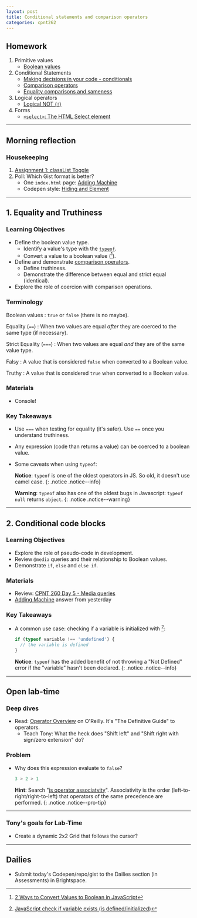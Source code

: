 ```yaml
---
layout: post
title: Conditional statements and comparison operators
categories: cpnt262
---
```


## Homework
1. Primitive values
    - [Boolean values](https://developer.mozilla.org/en-US/docs/Glossary/Boolean)
2. Conditional Statements
    - [Making decisions in your code - conditionals](https://developer.mozilla.org/en-US/docs/Learn/JavaScript/Building_blocks/conditionals)
    - [Comparison operators](https://developer.mozilla.org/en-US/docs/Web/JavaScript/Guide/Expressions_and_Operators#comparison_operators)
    - [Equality comparisons and sameness](https://developer.mozilla.org/en-US/docs/Web/JavaScript/Equality_comparisons_and_sameness)
3. Logical operators
    - [Logical NOT (`!`)](https://developer.mozilla.org/en-US/docs/Web/JavaScript/Reference/Operators/Logical_NOT)
4. Forms
    - [`<select>`: The HTML Select element](https://developer.mozilla.org/en-US/docs/Web/HTML/Element/select)

---
## Morning reflection
### Housekeeping
1. [Assignment 1: classList Toggle](https://github.com/sait-wbdv/assessments/tree/master/cpnt262/assignment-1)
2. Poll: Which Gist format is better?
    - One `index.html` page: [Adding Machine](https://gist.github.com/acidtone/41311f0c2ae259445de4e6ca3b400edc)
    - Codepen style: [Hiding and Element](https://gist.github.com/acidtone/61ae09c7efb6a504010d17199e41510e)

---

## 1. Equality and Truthiness
### Learning Objectives
- Define the boolean value type.
  - Identify a value's type with the [`typeof`](https://developer.mozilla.org/en-US/docs/Web/JavaScript/Reference/Operators/typeof).
  - Convert a value to a boolean value ([^1]).
- Define and demonstrate [comparison operators](https://developer.mozilla.org/en-US/docs/Web/JavaScript/Guide/Expressions_and_Operators#comparison_operators).
  - Define truthiness.
  - Demonstrate the difference between equal and strict equal (identical).
- Explore the role of coercion with comparison operations.

[^1]: [2 Ways to Convert Values to Boolean in JavaScript](https://www.samanthaming.com/tidbits/19-2-ways-to-convert-to-boolean/)

### Terminology
Boolean values
: `true` or `false` (there is no maybe).

Equality (`==`)
: When two values are equal _after_ they are coerced to the same type (if necessary).

Strict Equality (`===`)
: When two values are equal _and_ they are of the same value type.

Falsy
: A value that is considered `false` when converted to a Boolean value.

Truthy
: A value that is considered `true` when converted to a Boolean value.

### Materials
- Console!

### Key Takeaways
- Use `===` when testing for equality (it's safer). Use `==` once you understand truthiness.
- Any expression (code than returns a value) can be coerced to a boolean value.
- Some caveats when using `typeof`:

  **Notice**: `typeof` is one of the oldest operators in JS. So old, it doesn't use camel case.
  {:  .notice .notice--info}

  **Warning**: `typeof` also has one of the oldest bugs in Javascript: `typeof null` returns `object`.
  {:  .notice .notice--warning}


[^2]: [JavaScript check if variable exists (is defined/initialized)](https://stackoverflow.com/questions/5113374/javascript-check-if-variable-exists-is-defined-initialized)

---

## 2. Conditional code blocks
### Learning Objectives
- Explore the role of pseudo-code in development.
- Review `@media` queries and their relationship to Boolean values.
- Demonstrate `if`, `else` and `else if`.


### Materials
- Review: [CPNT 260 Day 5 - Media queries](https://sait-wbdv.github.io/winter-2021/cpnt260/media-queries-icons/)
- [Adding Machine](https://gist.github.com/acidtone/1b036a8d2f1e5b7f398462cc957f64dc) answer from yesterday

### Key Takeaways
- A common use case: checking if a variable is initialized with [^2]:
    
  ```js
  if (typeof variable !== 'undefined') {
    // the variable is defined
  }
  ```

  **Notice**: `typeof` has the added benefit of not throwing a "Not Defined" error if the "variable" hasn't been declared.
  {:  .notice .notice--info}
  
---

## Open lab-time
### Deep dives
- Read: [Operator Overview](https://www.oreilly.com/library/view/javascript-the-definitive/9781449393854/ch04s07.html) on O'Reilly. It's "The Definitive Guide" to operators.
  - Teach Tony: What the heck does "Shift left" and "Shift right with sign/zero extension" do?

### Problem
- Why does this expression evaluate to `false`?

    ```js
    3 > 2 > 1
    ```

    **Hint**: Search "[js operator associatvity](https://www.google.com/search?q=js+operator+precedence+and+associativity)". Associativity is the order (left-to-right/right-to-left) that operators of the same precedence are performed.
    {:  .notice .notice--pro-tip}

---

### Tony's goals for Lab-Time
- Create a dynamic 2x2 Grid that follows the cursor?

---

## Dailies
- Submit today's Codepen/repo/gist to the Dailies section (in Assessments) in Brightspace.